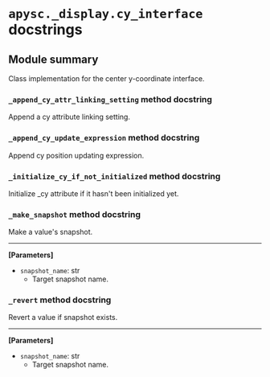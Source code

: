 # `apysc._display.cy_interface` docstrings

## Module summary

Class implementation for the center y-coordinate interface.

### `_append_cy_attr_linking_setting` method docstring

Append a cy attribute linking setting.

### `_append_cy_update_expression` method docstring

Append cy position updating expression.

### `_initialize_cy_if_not_initialized` method docstring

Initialize _cy attribute if it hasn't been initialized yet.

### `_make_snapshot` method docstring

Make a value's snapshot.<hr>

**[Parameters]**

- `snapshot_name`: str
  - Target snapshot name.

### `_revert` method docstring

Revert a value if snapshot exists.<hr>

**[Parameters]**

- `snapshot_name`: str
  - Target snapshot name.